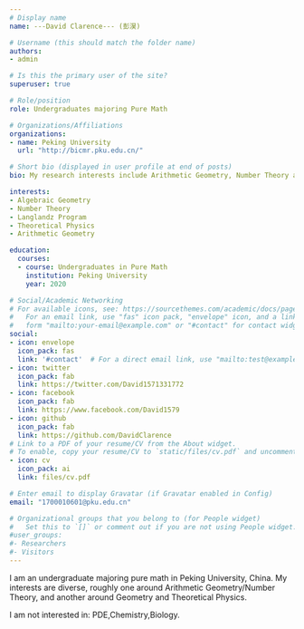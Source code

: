 ```yaml
---
# Display name
name: ---David Clarence--- (彭淏)

# Username (this should match the folder name)
authors:
- admin

# Is this the primary user of the site?
superuser: true

# Role/position
role: Undergraduates majoring Pure Math

# Organizations/Affiliations
organizations:
- name: Peking University
  url: "http://bicmr.pku.edu.cn/"

# Short bio (displayed in user profile at end of posts)
bio: My research interests include Arithmetic Geometry, Number Theory and Physics.

interests:
- Algebraic Geometry
- Number Theory
- Langlandz Program
- Theoretical Physics
- Arithmetic Geometry

education:
  courses:
  - course: Undergraduates in Pure Math
    institution: Peking University
    year: 2020

# Social/Academic Networking
# For available icons, see: https://sourcethemes.com/academic/docs/page-builder/#icons
#   For an email link, use "fas" icon pack, "envelope" icon, and a link in the
#   form "mailto:your-email@example.com" or "#contact" for contact widget.
social:
- icon: envelope
  icon_pack: fas
  link: '#contact'  # For a direct email link, use "mailto:test@example.org".
- icon: twitter
  icon_pack: fab
  link: https://twitter.com/David1571331772
- icon: facebook
  icon_pack: fab
  link: https://www.facebook.com/David1579
- icon: github
  icon_pack: fab
  link: https://github.com/DavidClarence
# Link to a PDF of your resume/CV from the About widget.
# To enable, copy your resume/CV to `static/files/cv.pdf` and uncomment the lines below.
- icon: cv
  icon_pack: ai
  link: files/cv.pdf

# Enter email to display Gravatar (if Gravatar enabled in Config)
email: "1700010601@pku.edu.cn"

# Organizational groups that you belong to (for People widget)
#   Set this to `[]` or comment out if you are not using People widget.
#user_groups:
#- Researchers
#- Visitors
---
```


I am an undergraduate majoring pure math in Peking University, China. My interests are diverse, roughly one around Arithmetic Geometry/Number Theory, and another around Geometry and Theoretical Physics.

I am not interested in: PDE,Chemistry,Biology.
